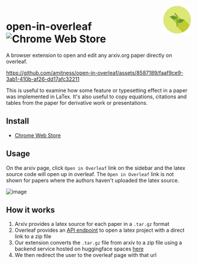<img src="./images/icon.png" align="right" width="75" height="75">

# open-in-overleaf ![Chrome Web Store](https://img.shields.io/chrome-web-store/users/oikhlgfcmfbbdjbeeaplalpfdgijbdji?label=users)

A browser extension to open and edit any arxiv.org paper directly on overleaf.

https://github.com/amitness/open-in-overleaf/assets/8587189/faaf9ce9-3ab1-410b-af26-dd17afc32211



This is useful to examine how some feature or typesetting effect in a paper was implemented in LaTex. It's also useful to copy equations, citations and tables from the paper for derivative work or presentations.

## Install
- [Chrome Web Store](https://chrome.google.com/webstore/detail/open-in-overleaf/oikhlgfcmfbbdjbeeaplalpfdgijbdji)

## Usage
On the arxiv page, click `Open in Overleaf` link on the sidebar and the latex source code will open up in overleaf. The `Open in Overleaf` link is not shown for papers where the authors haven't uploaded the latex source.

<img width="255" alt="image" src="https://user-images.githubusercontent.com/8587189/233186434-8ff96d82-713d-4dc2-8202-c9026c765e71.png">

## How it works
1. Arxiv provides a latex source for each paper in a `.tar.gz` format
2. Overleaf provides an [API endpoint](https://www.overleaf.com/devs) to open a latex project with a direct link to a zip file
3. Our extension converts the `.tar.gz` file from arxiv to a zip file using a backend service hosted on huggingface spaces [here](https://huggingface.co/spaces/amitness/open-in-overleaf)
4. We then redirect the user to the overleaf page with that url
